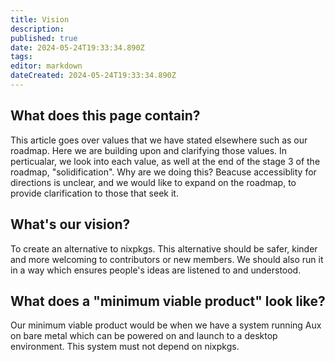 ```yaml
---
title: Vision
description: 
published: true
date: 2024-05-24T19:33:34.890Z
tags: 
editor: markdown
dateCreated: 2024-05-24T19:33:34.890Z
---
```


## What does this page contain?

This article goes over values that we have stated elsewhere such as our roadmap. Here we are building upon and clarifying those values. In perticualar, we look into each value, as well at the end of the stage 3 of the roadmap, "solidification". Why are we doing this? Beacuse accessiblity for directions is unclear, and we would like to expand on the roadmap, to provide clarification to those that seek it.

## What's our vision?

To create an alternative to nixpkgs. This alternative should be safer, kinder and more welcoming to contributors or new members. We should also run it in a way which ensures people's ideas are listened to and understood.

## What does a "minimum viable product" look like?

Our minimum viable product would be when we have a system running Aux on bare metal which can be powered on and launch to a desktop environment. This system must not depend on nixpkgs.

